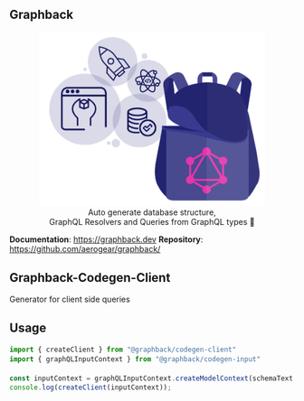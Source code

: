 ## Graphback

<p align="center">
  <img width="400" src="https://github.com/aerogear/graphback/raw/master/website/static/img/graphback.png">
  <br/>
  Auto generate database structure, <br/>
  GraphQL Resolvers and Queries from GraphQL types 🚀
</p>

**Documentation**: https://graphback.dev
**Repository**: https://github.com/aerogear/graphback/

## Graphback-Codegen-Client 

Generator for client side queries

## Usage

```ts
import { createClient } from "@graphback/codegen-client"
import { graphQLInputContext } from "@graphback/codegen-input"

const inputContext = graphQLInputContext.createModelContext(schemaText, {})
console.log(createClient(inputContext));
```